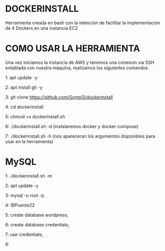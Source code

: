 # DOCKERINSTALL

Herramienta creada en bash con la intención de facilitar la implementación de 4 Dockers en una instancia EC2


# COMO USAR LA HERRAMIENTA

Una vez iniciamos la instancia de AWS y tenemos una conexion via SSH entablada con nuestra máquina, realizamos los siguientes comandos

  1: apt update -y
  
  2: apt install git -y

  3: git clone https://github.com/Sxmpl3/dockerinstall
  
  4: cd dockerinstall
  
  5: chmod +x dockerinstall.sh
  
  6: ./dockerinstall.sh -d (instalaremos docker y docker-compose)
  
  7: ./dockerinstall.sh -h (nos apareceran los argumentos disponibles para usar en la herramienta)

# MySQL

  1: ./dockerinstall.sh -m
  
  2: apt update -y 
  
  3: mysql -u root -p
  
  4: @Puente22
  
  5: create database wordpress;
  
  6: create database credentials;
  
  7: use credentials;
  
  8: 
  
  
